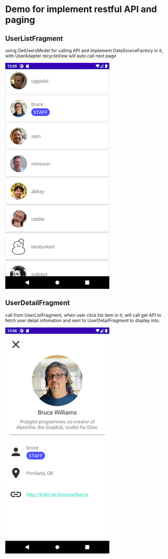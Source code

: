 # Demo for implement restful API and paging

## UserListFragment

using GetUsersModel for calling API and implement DataSourceFactory in it, with UserAdapter recycleView will auto call next page

![](https://github.com/TzuweiChen/AppExercise1123/blob/master/list.png)


## UserDetailFragment

call from UserListFragment, when user click list item in it, will call get API to fetch user detail infomation and sent to UserDetailFragment to display into.

![](https://github.com/TzuweiChen/AppExercise1123/blob/master/detail.png)

